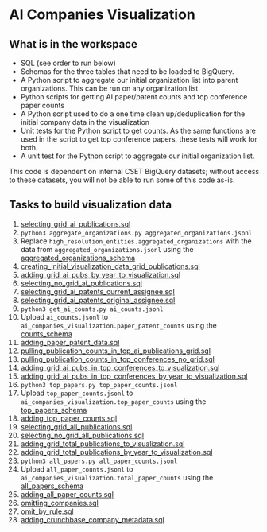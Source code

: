 # AI Companies Visualization

## What is in the workspace

* SQL (see order to run below)
* Schemas for the three tables that need to be loaded to BigQuery.
* A Python script to aggregate our initial organization list into parent organizations. This can be run on any organization list.  
* Python scripts for getting AI paper/patent counts and top conference paper counts
* A Python script used to do a one time clean up/deduplication for the initial company data in the visualization
* Unit tests for the Python script to get counts. As the same functions are used in the
script to get top conference papers, these tests will work for both.
* A unit test for the Python script to aggregate our initial organization list.

This code is dependent on internal CSET BigQuery datasets; without access to these datasets, you will not be able to
run some of this code as-is.

## Tasks to build visualization data

1. [selecting_grid_ai_publications.sql](sql/selecting_grid_ai_publications.sql)
2. `python3 aggregate_organizations.py aggregated_organizations.jsonl`
3. Replace `high_resolution_entities.aggregated_organizations` with the data from `aggregated_organizations.jsonl` using the [aggregated_organizations_schema](schemas/aggregated_organizations_schema.json)   
4. [creating_initial_visualization_data_grid_publications.sql](sql/creating_initial_visualization_data_grid_publications.sql)
5. [adding_grid_ai_pubs_by_year_to_visualization.sql](sql/adding_grid_ai_pubs_by_year_to_visualization.sql)
6. [selecting_no_grid_ai_publications.sql](sql/selecting_no_grid_ai_publications.sql)
7. [selecting_grid_ai_patents_current_assignee.sql](sql/selecting_grid_ai_patents_current_assignee.sql)
8. [selecting_grid_ai_patents_original_assignee.sql](sql/selecting_grid_ai_patents_original_assignee.sql)
9. `python3 get_ai_counts.py ai_counts.jsonl` 
10. Upload `ai_counts.jsonl` to `ai_companies_visualization.paper_patent_counts` using the [counts_schema](schemas/counts_schema.json)
11. [adding_paper_patent_data.sql](sql/adding_paper_patent_data.sql)
12. [pulling_publication_counts_in_top_ai_publications_grid.sql](sql/pulling_publication_counts_in_top_ai_publications_grid.sql)
13. [pulling_publication_counts_in_top_conferences_no_grid.sql](sql/pulling_publication_counts_in_top_conferences_no_grid.sql)
14. [adding_grid_ai_pubs_in_top_conferences_to_visualization.sql](sql/adding_grid_ai_pubs_in_top_conferences_to_visualization.sql)
15. [adding_grid_ai_pubs_in_top_conferences_by_year_to_visualization.sql](sql/adding_grid_ai_pubs_in_top_conferences_by_year_to_visualization.sql)
16. `python3 top_papers.py top_paper_counts.jsonl`
17. Upload `top_paper_counts.jsonl` to `ai_companies_visualization.top_paper_counts` using the [top_papers_schema](schemas/top_papers_schema.json)
18. [adding_top_paper_counts.sql](sql/adding_top_paper_counts.sql)
19. [selecting_grid_all_publications.sql](sql/selecting_grid_all_publications.sql)
20. [selecting_no_grid_all_publications.sql](sql/selecting_no_grid_all_publications.sql)    
21. [adding_grid_total_publications_to_visualization.sql](sql/adding_grid_total_publications_to_visualization.sql)
22. [adding_grid_total_publications_by_year_to_visualization.sql](sql/adding_grid_total_publications_by_year_to_visualization.sql)
23. `python3 all_papers.py all_paper_counts.jsonl`
24. Upload `all_paper_counts.jsonl` to `ai_companies_visualization.total_paper_counts` using the [all_papers_schema](schemas/all_papers_schema.json)
25. [adding_all_paper_counts.sql](sql/adding_all_paper_counts.sql)
26. [omitting_companies.sql](sql/omitting_companies.sql)
27. [omit_by_rule.sql](sql/omit_by_rule.sql)
28. [adding_crunchbase_company_metadata.sql](sql/adding_crunchbase_company_metadata.sql)